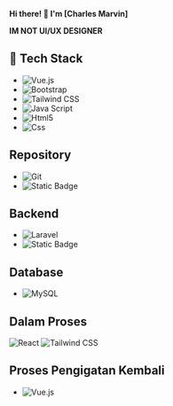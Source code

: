 **Hi there! 👋 I'm [Charles Marvin]**

**IM NOT UI/UX DESIGNER**

## 🔧 Tech Stack
- ![Vue.js](https://img.shields.io/badge/Vue.js-35495E?style=for-the-badge&logo=vuedotjs&logoColor=4FC08D)
- ![Bootstrap](https://img.shields.io/badge/Bootstrap-7952B3?style=for-the-badge&logo=bootstrap&logoColor=white)
- ![Tailwind CSS](https://img.shields.io/badge/Tailwind_CSS-06B6D4?style=for-the-badge&logo=tailwindcss&logoColor=white)
- ![Java Script](https://img.shields.io/badge/javascript-%23F7DF1E?style=for-the-badge&logo=javascript&logoColor=white&color=%23F7DF1E)
- ![Html5](https://img.shields.io/badge/html5-%23E34F26?style=for-the-badge&logo=html5&logoColor=white&color=%23E34F26)
- ![Css](https://img.shields.io/badge/css-%23663399?style=for-the-badge&logo=css&logoColor=white&color=%23663399)


## Repository
- ![Git](https://img.shields.io/badge/Git-F05032?style=for-the-badge&logo=git&logoColor=white)
- ![Static Badge](https://img.shields.io/badge/github-%23181717?style=for-the-badge&logo=github&logoColor=white&color=%23181717)

## Backend
- ![Laravel](https://img.shields.io/badge/Laravel-FF2D20?style=for-the-badge&logo=laravel&logoColor=white)
- ![Static Badge](https://img.shields.io/badge/php-%23777BB4?style=for-the-badge&logo=php&logoColor=white&color=%23777BB4)

## Database
- ![MySQL](https://img.shields.io/badge/MySQL-4479A1?style=for-the-badge&logo=mysql&logoColor=white)


## Dalam Proses
![React](https://img.shields.io/badge/React-20232A?style=for-the-badge&logo=react&logoColor=61DAFB)
![Tailwind CSS](https://img.shields.io/badge/Tailwind_CSS-06B6D4?style=for-the-badge&logo=tailwindcss&logoColor=white)



## Proses Pengigatan Kembali
- ![Vue.js](https://img.shields.io/badge/Vue.js-35495E?style=for-the-badge&logo=vuedotjs&logoColor=4FC08D)

